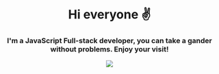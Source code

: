<div align="center">

<h1 align="center"> Hi everyone ✌️</h1>

<h3>I'm a JavaScript Full-stack developer, you can take a gander without problems. Enjoy your visit!

</h3>

![]("https://cdn.dribbble.com/users/1187278/screenshots/16762086/media/10ba6161c70f3edd67f34e229b62b852.gif")

</div>